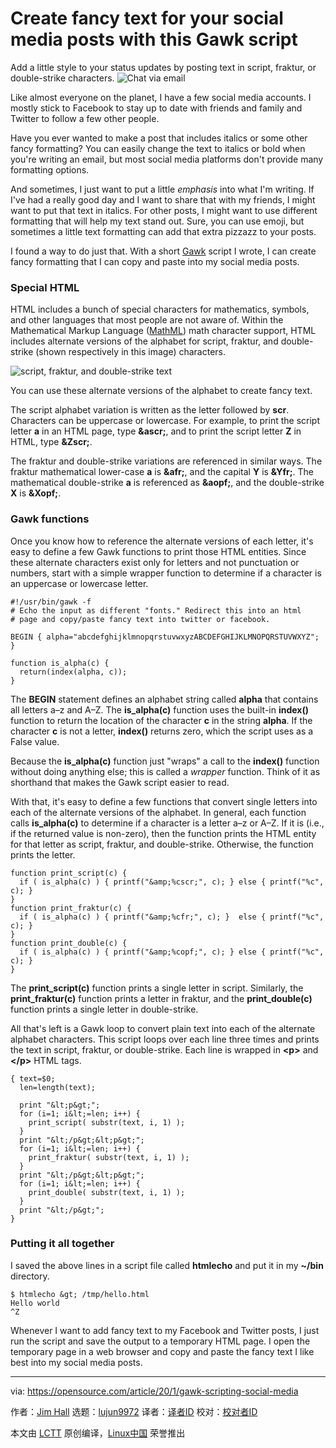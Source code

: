 [#]: collector: (lujun9972)
[#]: translator: ( )
[#]: reviewer: ( )
[#]: publisher: ( )
[#]: url: ( )
[#]: subject: (Create fancy text for your social media posts with this Gawk script)
[#]: via: (https://opensource.com/article/20/1/gawk-scripting-social-media)
[#]: author: (Jim Hall https://opensource.com/users/jim-hall)

Create fancy text for your social media posts with this Gawk script
======
Add a little style to your status updates by posting text in script,
fraktur, or double-strike characters.
![Chat via email][1]

Like almost everyone on the planet, I have a few social media accounts. I mostly stick to Facebook to stay up to date with friends and family and Twitter to follow a few other people.

Have you ever wanted to make a post that includes italics or some other fancy formatting? You can easily change the text to italics or bold when you're writing an email, but most social media platforms don't provide many formatting options.

And sometimes, I just want to put a little _emphasis_ into what I'm writing. If I've had a really good day and I want to share that with my friends, I might want to put that text in italics. For other posts, I might want to use different formatting that will help my text stand out. Sure, you can use emoji, but sometimes a little text formatting can add that extra pizzazz to your posts.

I found a way to do just that. With a short [Gawk][2] script I wrote, I can create fancy formatting that I can copy and paste into my social media posts.

### Special HTML

HTML includes a bunch of special characters for mathematics, symbols, and other languages that most people are not aware of. Within the Mathematical Markup Language ([MathML][3]) math character support, HTML includes alternate versions of the alphabet for script, fraktur, and double-strike (shown respectively in this image) characters.

![script, fraktur, and double-strike text][4]

You can use these alternate versions of the alphabet to create fancy text.

The script alphabet variation is written as the letter followed by **scr**. Characters can be uppercase or lowercase. For example, to print the script letter **a** in an HTML page, type **&amp;ascr;**, and to print the script letter **Z** in HTML, type **&amp;Zscr;**.

The fraktur and double-strike variations are referenced in similar ways. The fraktur mathematical lower-case **a** is **&amp;afr;**, and the capital **Y** is **&amp;Yfr;**. The mathematical double-strike **a** is referenced as **&amp;aopf;**, and the double-strike **X** is **&amp;Xopf;**.

### Gawk functions

Once you know how to reference the alternate versions of each letter, it's easy to define a few Gawk functions to print those HTML entities. Since these alternate characters exist only for letters and not punctuation or numbers, start with a simple wrapper function to determine if a character is an uppercase or lowercase letter.


```
#!/usr/bin/gawk -f
# Echo the input as different "fonts." Redirect this into an html
# page and copy/paste fancy text into twitter or facebook.

BEGIN { alpha="abcdefghijklmnopqrstuvwxyzABCDEFGHIJKLMNOPQRSTUVWXYZ"; }

function is_alpha(c) {
  return(index(alpha, c));
}
```

The **BEGIN** statement defines an alphabet string called **alpha** that contains all letters a–z and A–Z. The **is_alpha(c)** function uses the built-in **index()** function to return the location of the character **c** in the string **alpha**. If the character **c** is not a letter, **index()** returns zero, which the script uses as a False value.

Because the **is_alpha(c)** function just "wraps" a call to the **index()** function without doing anything else; this is called a _wrapper_ function. Think of it as shorthand that makes the Gawk script easier to read.

With that, it's easy to define a few functions that convert single letters into each of the alternate versions of the alphabet. In general, each function calls **is_alpha(c)** to determine if a character is a letter a–z or A–Z. If it is (i.e., if the returned value is non-zero), then the function prints the HTML entity for that letter as script, fraktur, and double-strike. Otherwise, the function prints the letter.


```
function print_script(c) {
  if ( is_alpha(c) ) { printf("&amp;%cscr;", c); } else { printf("%c", c); }
}
function print_fraktur(c) {
  if ( is_alpha(c) ) { printf("&amp;%cfr;", c); }  else { printf("%c", c); }
}
function print_double(c) {
  if ( is_alpha(c) ) { printf("&amp;%copf;", c); } else { printf("%c", c); }
}
```

The **print_script(c)** function prints a single letter in script. Similarly, the **print_fraktur(c)** function prints a letter in fraktur, and the **print_double(c)** function prints a single letter in double-strike.

All that's left is a Gawk loop to convert plain text into each of the alternate alphabet characters. This script loops over each line three times and prints the text in script, fraktur, or double-strike. Each line is wrapped in **&lt;p&gt;** and **&lt;/p&gt;** HTML tags.


```
{ text=$0;
  len=length(text);

  print "&lt;p&gt;";
  for (i=1; i&lt;=len; i++) {
    print_script( substr(text, i, 1) );
  }
  print "&lt;/p&gt;&lt;p&gt;";
  for (i=1; i&lt;=len; i++) {
    print_fraktur( substr(text, i, 1) );
  }
  print "&lt;/p&gt;&lt;p&gt;";
  for (i=1; i&lt;=len; i++) {
    print_double( substr(text, i, 1) );
  }
  print "&lt;/p&gt;";
}
```

### Putting it all together

I saved the above lines in a script file called **htmlecho** and put it in my **~/bin** directory.


```
$ htmlecho &gt; /tmp/hello.html
Hello world
^Z
```

Whenever I want to add fancy text to my Facebook and Twitter posts, I just run the script and save the output to a temporary HTML page. I open the temporary page in a web browser and copy and paste the fancy text I like best into my social media posts.

--------------------------------------------------------------------------------

via: https://opensource.com/article/20/1/gawk-scripting-social-media

作者：[Jim Hall][a]
选题：[lujun9972][b]
译者：[译者ID](https://github.com/译者ID)
校对：[校对者ID](https://github.com/校对者ID)

本文由 [LCTT](https://github.com/LCTT/TranslateProject) 原创编译，[Linux中国](https://linux.cn/) 荣誉推出

[a]: https://opensource.com/users/jim-hall
[b]: https://github.com/lujun9972
[1]: https://opensource.com/sites/default/files/styles/image-full-size/public/lead-images/email_chat_communication_message.png?itok=LKjiLnQu (Chat via email)
[2]: https://www.gnu.org/software/gawk/
[3]: https://en.wikipedia.org/wiki/MathML
[4]: https://opensource.com/sites/default/files/uploads/hello_world.png (script, fraktur, and double-strike text)
